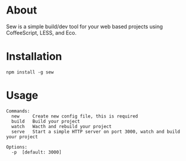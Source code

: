 # About

Sew is a simple build/dev tool for your web based projects using CoffeeScript, LESS, and Eco.

# Installation

    npm install -g sew

# Usage

    Commands:
      new     Create new config file, this is required
      build   Build your project
      watch   Wacth and rebuild your project
      serve   Start a simple HTTP server on port 3000, watch and build your project

    Options:
      -p  [default: 3000]
